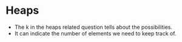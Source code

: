 # Heaps

- The k in the heaps related question tells about the possibilities.
- It can indicate the number of elements we need to keep track of.
